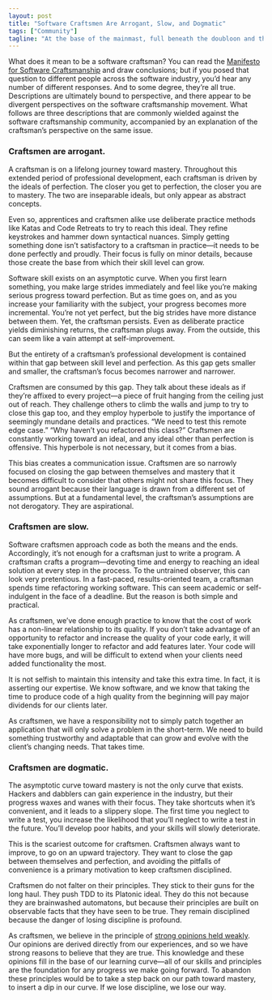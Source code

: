 ```yaml
---
layout: post
title: "Software Craftsmen Are Arrogant, Slow, and Dogmatic"
tags: ["Community"]
tagline: "At the base of the mainmast, full beneath the doubloon and the flame, the Parsee was kneeling in Ahab's front, but with his head bowed away from him."
---
```


What does it mean to be a software craftsman? You can read the [Manifesto for Software Craftsmanship](http://manifesto.softwarecraftsmanship.org/) and draw conclusions; but if you posed that question to different people across the software industry, you’d hear any number of different responses. And to some degree, they’re all true. Descriptions are ultimately bound to perspective, and there appear to be divergent perspectives on the software craftsmanship movement. What follows are three descriptions that are commonly wielded against the software craftsmanship community, accompanied by an explanation of the craftsman’s perspective on the same issue.

### Craftsmen are arrogant.

A craftsman is on a lifelong journey toward mastery. Throughout this extended period of professional development, each craftsman is driven by the ideals of perfection. The closer you get to perfection, the closer you are to mastery. The two are inseparable ideals, but only appear as abstract concepts.

Even so, apprentices and craftsmen alike use deliberate practice methods like Katas and Code Retreats to try to reach this ideal. They refine keystrokes and hammer down syntactical nuances. Simply getting something done isn’t satisfactory to a craftsman in practice—it needs to be done perfectly and proudly. Their focus is fully on minor details, because those create the base from which their skill level can grow.

Software skill exists on an asymptotic curve. When you first learn something, you make large strides immediately and feel like you’re making serious progress toward perfection. But as time goes on, and as you increase your familiarity with the subject, your progress becomes more incremental. You’re not yet perfect, but the big strides have more distance between them. Yet, the craftsman persists. Even as deliberate practice yields diminishing returns, the craftsman plugs away. From the outside, this can seem like a vain attempt at self-improvement.

But the entirety of a craftsman’s professional development is contained within that gap between skill level and perfection. As this gap gets smaller and smaller, the craftsman’s focus becomes narrower and narrower.

Craftsmen are consumed by this gap. They talk about these ideals as if they’re affixed to every project—a piece of fruit hanging from the ceiling just out of reach. They challenge others to climb the walls and jump to try to close this gap too, and they employ hyperbole to justify the importance of seemingly mundane details and practices. “We need to test this remote edge case.” “Why haven’t you refactored this class?” Craftsmen are constantly working toward an ideal, and any ideal other than perfection is offensive. This hyperbole is not necessary, but it comes from a bias.

This bias creates a communication issue. Craftsmen are so narrowly focused on closing the gap between themselves and mastery that it becomes difficult to consider that others might not share this focus. They sound arrogant because their language is drawn from a different set of assumptions. But at a fundamental level, the craftsman’s assumptions are not derogatory. They are aspirational.

### Craftsmen are slow.

Software craftsmen approach code as both the means and the ends. Accordingly, it’s not enough for a craftsman just to write a program. A craftsman crafts a program—devoting time and energy to reaching an ideal solution at every step in the process. To the untrained observer, this can look very pretentious. In a fast-paced, results-oriented team, a craftsman spends time refactoring working software. This can seem academic or self-indulgent in the face of a deadline. But the reason is both simple and practical.

As craftsmen, we’ve done enough practice to know that the cost of work has a non-linear relationship to its quality. If you don’t take advantage of an opportunity to refactor and increase the quality of your code early, it will take exponentially longer to refactor and add features later. Your code will have more bugs, and will be difficult to extend when your clients need added functionality the most.

It is not selfish to maintain this intensity and take this extra time. In fact, it is asserting our expertise. We know software, and we know that taking the time to produce code of a high quality from the beginning will pay major dividends for our clients later.

As craftsmen, we have a responsibility not to simply patch together an application that will only solve a problem in the short-term. We need to build something trustworthy and adaptable that can grow and evolve with the client’s changing needs. That takes time.

### Craftsmen are dogmatic.

The asymptotic curve toward mastery is not the only curve that exists. Hackers and dabblers can gain experience in the industry, but their progress waxes and wanes with their focus. They take shortcuts when it’s convenient, and it leads to a slippery slope. The first time you neglect to write a test, you increase the likelihood that you’ll neglect to write a test in the future. You’ll develop poor habits, and your skills will slowly deteriorate.

This is the scariest outcome for craftsmen. Craftsmen always want to improve, to go on an upward trajectory. They want to close the gap between themselves and perfection, and avoiding the pitfalls of convenience is a primary motivation to keep craftsmen disciplined.

Craftsmen do not falter on their principles. They stick to their guns for the long haul. They push TDD to its Platonic ideal. They do this not because they are brainwashed automatons, but because their principles are built on observable facts that they have seen to be true. They remain disciplined because the danger of losing discipline is profound.

As craftsmen, we believe in the principle of [strong opinions held weakly](http://blog.8thlight.com/myles-megyesi/2013/03/18/we-are-principled-4.html). Our opinions are derived directly from our experiences, and so we have strong reasons to believe that they are true. This knowledge and these opinions fill in the base of our learning curve—all of our skills and principles are the foundation for any progress we make going forward. To abandon these principles would be to take a step back on our path toward mastery, to insert a dip in our curve. If we lose discipline, we lose our way.
